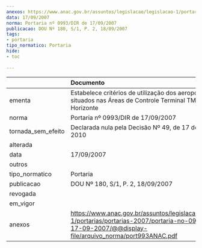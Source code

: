 ```yaml
---
anexos: https://www.anac.gov.br/assuntos/legislacao/legislacao-1/portarias/portarias-2007/portaria-no-0993-dir-de-17-09-2007/@@display-file/arquivo_norma/port993ANAC.pdf
data: 17/09/2007
norma: Portaria nº 0993/DIR de 17/09/2007
publicacao: DOU Nº 180, S/1, P. 2, 18/09/2007
tags:
- portaria
tipo_normatico: Portaria
hide: 
- toc 
 
---
```


|                    | Documento                                                                                                                                                         |
|:-------------------|:------------------------------------------------------------------------------------------------------------------------------------------------------------------|
| ementa             | Estabelece critérios de utilização dos aeroportos situados nas Áreas de Controle Terminal TMA de Belo Horizonte                                                   |
| norma              | Portaria nº 0993/DIR de 17/09/2007                                                                                                                                |
| tornada_sem_efeito | Declarada nula pela Decisão Nº 49, de 17 de março de 2010                                                                                                         |
| alterada           |                                                                                                                                                                   |
| data               | 17/09/2007                                                                                                                                                        |
| outros             |                                                                                                                                                                   |
| tipo_normatico     | Portaria                                                                                                                                                          |
| publicacao         | DOU Nº 180, S/1, P. 2, 18/09/2007                                                                                                                                 |
| revogada           |                                                                                                                                                                   |
| em_vigor           |                                                                                                                                                                   |
| anexos             | https://www.anac.gov.br/assuntos/legislacao/legislacao-1/portarias/portarias-2007/portaria-no-0993-dir-de-17-09-2007/@@display-file/arquivo_norma/port993ANAC.pdf |